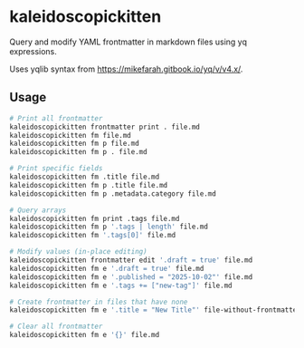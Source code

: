 # kaleidoscopickitten

Query and modify YAML frontmatter in markdown files using yq expressions.

Uses yqlib syntax from https://mikefarah.gitbook.io/yq/v/v4.x/.

## Usage

```bash
# Print all frontmatter
kaleidoscopickitten frontmatter print . file.md
kaleidoscopickitten fm file.md
kaleidoscopickitten fm p file.md
kaleidoscopickitten fm p . file.md

# Print specific fields
kaleidoscopickitten fm .title file.md
kaleidoscopickitten fm p .title file.md
kaleidoscopickitten fm p .metadata.category file.md

# Query arrays
kaleidoscopickitten fm print .tags file.md
kaleidoscopickitten fm p '.tags | length' file.md
kaleidoscopickitten fm '.tags[0]' file.md

# Modify values (in-place editing)
kaleidoscopickitten frontmatter edit '.draft = true' file.md
kaleidoscopickitten fm e '.draft = true' file.md
kaleidoscopickitten fm e '.published = "2025-10-02"' file.md
kaleidoscopickitten fm e '.tags += ["new-tag"]' file.md

# Create frontmatter in files that have none
kaleidoscopickitten fm e '.title = "New Title"' file-without-frontmatter.md

# Clear all frontmatter
kaleidoscopickitten fm e '{}' file.md
```
